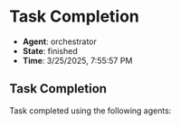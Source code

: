 # Task Completion

- **Agent**: orchestrator
- **State**: finished
- **Time**: 3/25/2025, 7:55:57 PM

## Task Completion

Task completed using the following agents: 

